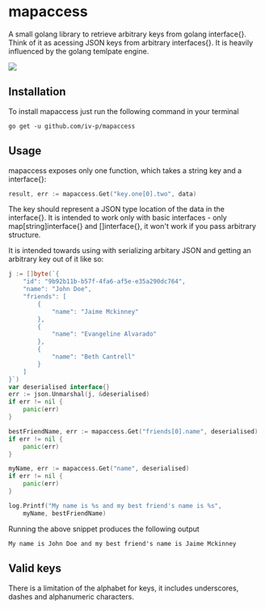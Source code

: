 # mapaccess

A small golang library to retrieve arbitrary keys from golang interface{}. Think of it as acessing JSON keys from arbitrary interfaces{}. It is heavily influenced by the golang temlpate engine.

![](https://github.com/iv-p/mapaccess/workflows/test/badge.svg)

## Installation

To install mapaccess just run the following command in your terminal
```
go get -u github.com/iv-p/mapaccess
```

## Usage

mapaccess exposes only one function, which takes a string key and a interface{}:
```go
result, err := mapaccess.Get("key.one[0].two", data)
```
The key should represent a JSON type location of the data in the interface{}. It is intended to work only with basic interfaces - only map[string]interface{} and []interface{}, it won't work if you pass arbitrary structure.

It is intended towards using with serializing arbitary JSON and getting an arbitrary key out of it like so:
```go
j := []byte(`{
    "id": "9b92b11b-b57f-4fa6-af5e-e35a290dc764",	
    "name": "John Doe",
    "friends": [
        {
            "name": "Jaime Mckinney"
        },
        {
            "name": "Evangeline Alvarado"
        },
        {
            "name": "Beth Cantrell"
        }
    ]
}`)
var deserialised interface{}
err := json.Unmarshal(j, &deserialised)
if err != nil {
    panic(err)
}

bestFriendName, err := mapaccess.Get("friends[0].name", deserialised)
if err != nil {
    panic(err)
}

myName, err := mapaccess.Get("name", deserialised)
if err != nil {
    panic(err)
}

log.Printf("My name is %s and my best friend's name is %s",
    myName, bestFriendName)
```

Running the above snippet produces the following output
```
My name is John Doe and my best friend's name is Jaime Mckinney
```

## Valid keys

There is a limitation of the alphabet for keys, it includes underscores, dashes and alphanumeric characters.